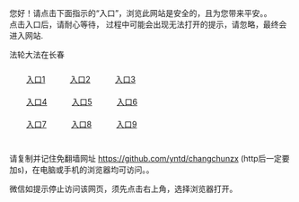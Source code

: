 您好！请点击下面指示的“入口”，浏览此网站是安全的，且为您带来平安。。 <br/>
点击入口后，请耐心等待， 过程中可能会出现无法打开的提示，请忽略，最终会进入网站. </br>

法轮大法在长春<br/>
<div style="padding:10px"><a style="margin:20px" target="_blank" href="https://d2xpls4k3z1q1n.cloudfront.net/2Qpsp?ngrxzx" id="ccLink1" rel="nofollow">入口1</a> <a target="_blank" style="margin:20px" href="https://d32qyddkdxp9tw.cloudfront.net/2Qpsp?jolhehyc" id="ccLink2" rel="nofollow">入口2</a> <a style="margin:20px" target="_blank" href="https://d3k0zvcrvqhjnz.cloudfront.net/2Qpsp?thcbtq" id="ccLink3" rel="nofollow">入口3</a></div>

<div style="padding:10px" ><a style="margin:20px" target="_blank" href="https://d2xpls4k3z1q1n.cloudfront.net/2Qpsp?ngrxzx" id="ccLink4" rel="nofollow">入口4</a> <a style="margin:20px" href="https://d32qyddkdxp9tw.cloudfront.net/2Qpsp?jolhehyc" target="_blank" id="ccLink5" rel="nofollow">入口5</a> <a style="margin:20px" href="https://d3k0zvcrvqhjnz.cloudfront.net/2Qpsp?thcbtq" target="_blank" id="ccLink6" rel="nofollow">入口6</a></div>

<div style="padding:10px"><a style="margin:20px" target="_blank" href="https://d2xpls4k3z1q1n.cloudfront.net/2Qpsp?ngrxzx" id="ccLink7" rel="nofollow">入口7</a> <a style="margin:20px" href="https://d32qyddkdxp9tw.cloudfront.net/2Qpsp?jolhehyc" target="_blank" id="ccLink8" rel="nofollow">入口8</a> <a style="margin:20px" target="_blank" href="https://d3k0zvcrvqhjnz.cloudfront.net/2Qpsp?thcbtq" id="ccLink9" rel="nofollow">入口9</a></div>

<br/>



请复制并记住免翻墙网址 https://github.com/yntd/changchunzx (http后一定要加s)，在电脑或手机的浏览器均可访问。。<br/>

微信如提示停止访问该网页，须先点击右上角，选择浏览器打开。
